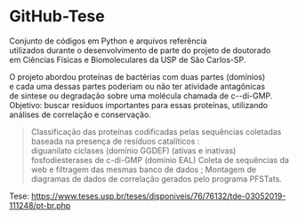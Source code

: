 # GitHub-Tese
Conjunto de códigos em Python e arquivos referência<br>
utilizados durante o desenvolvimento de parte do projeto de doutorado <br>
em Ciências Físicas e Biomoleculares da USP de São Carlos-SP.<br>

O projeto abordou proteínas de bactérias com duas partes (domínios) <br>
e cada uma dessas partes poderiam ou não ter atividade antagônicas  <br>
de sintese ou degradação sobre uma molécula chamada de c--di-GMP.  <br>
Objetivo: buscar resíduos importantes para essas proteínas, utilizando  <br>
análises de correlação e conservação.  <br>
> Classificação das proteínas codificadas pelas sequências coletadas
baseada na presença de resíduos catalíticos :  
diguanilato ciclases (domínio GGDEF) (ativas e inativas)
fosfodiesterases de c-di-GMP (domínio EAL)
> Coleta de sequências da web e filtragem das mesmas
banco de dados ;
> Montagem de diagramas de dados de correlação gerados pelo programa
PFSTats.  <br>

Tese: https://www.teses.usp.br/teses/disponiveis/76/76132/tde-03052019-111248/pt-br.php
